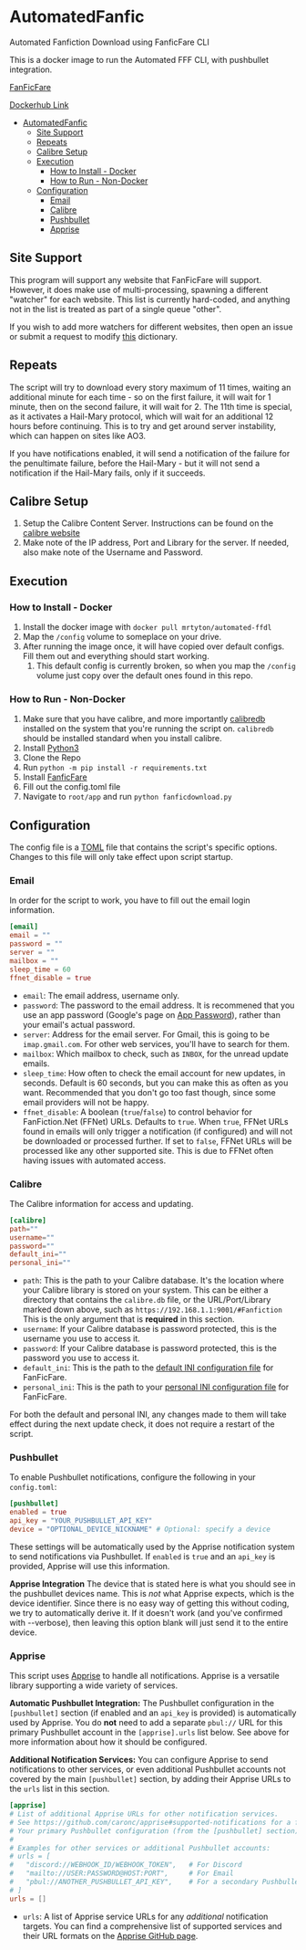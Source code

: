 # AutomatedFanfic
Automated Fanfiction Download using FanficFare CLI

This is a docker image to run the Automated FFF CLI, with pushbullet integration.

[FanFicFare](https://github.com/JimmXinu/FanFicFare)

[Dockerhub Link](https://hub.docker.com/r/mrtyton/automated-ffdl)

- [AutomatedFanfic](#automatedfanfic)
  - [Site Support](#site-support)
  - [Repeats](#repeats)
  - [Calibre Setup](#calibre-setup)
  - [Execution](#execution)
    - [How to Install - Docker](#how-to-install---docker)
    - [How to Run - Non-Docker](#how-to-run---non-docker)
  - [Configuration](#configuration)
    - [Email](#email)
    - [Calibre](#calibre)
    - [Pushbullet](#pushbullet)
    - [Apprise](#apprise)

## Site Support

This program will support any website that FanFicFare will support. However, it does make use of multi-processing, spawning a different "watcher" for each website. This list is currently hard-coded, and anything not in the list is treated as part of a single queue "other".

If you wish to add more watchers for different websites, then open an issue or submit a request to modify [this](https://github.com/MrTyton/AutomatedFanfic/blob/master/root/app/regex_parsing.py#L7) dictionary.

## Repeats

The script will try to download every story maximum of 11 times, waiting an additional minute for each time - so on the first failure, it will wait for 1 minute, then on the second failure, it will wait for 2. The 11th time is special, as it activates a Hail-Mary protocol, which will wait for an additional 12 hours before continuing. This is to try and get around server instability, which can happen on sites like AO3.

If you have notifications enabled, it will send a notification of the failure for the penultimate failure, before the Hail-Mary - but it will not send a notification if the Hail-Mary fails, only if it succeeds.

## Calibre Setup

1. Setup the Calibre Content Server. Instructions can be found on the [calibre website](https://manual.calibre-ebook.com/server.html)
2. Make note of the IP address, Port and Library for the server. If needed, also make note of the Username and Password.

## Execution

### How to Install - Docker

1. Install the docker image with `docker pull mrtyton/automated-ffdl`
2. Map the `/config` volume to someplace on your drive.
3. After running the image once, it will have copied over default configs. Fill them out and everything should start working.
   1. This default config is currently broken, so when you map the `/config` volume just copy over the default ones found in this repo.

### How to Run - Non-Docker

1. Make sure that you have calibre, and more importantly [calibredb](https://manual.calibre-ebook.com/generated/en/calibredb.html) installed on the system that you're running the script on. `calibredb` should be installed standard when you install calibre.
2. Install [Python3](https://www.python.org/downloads/)
3. Clone the Repo
4. Run `python -m pip install -r requirements.txt`
5. Install [FanficFare](https://github.com/JimmXinu/FanFicFare/wiki#command-line-interface-cli-version)
6. Fill out the config.toml file
7. Navigate to `root/app` and run `python fanficdownload.py`

## Configuration

The config file is a [TOML](https://toml.io/en/) file that contains the script's specific options. Changes to this file will only take effect upon script startup.


### Email

In order for the script to work, you have to fill out the email login information.

```toml
[email]
email = ""
password = ""
server = ""
mailbox = ""
sleep_time = 60
ffnet_disable = true
```


- `email`: The email address, username only.
- `password`: The password to the email address. It is recommened that you use an app password (Google's page on [App Password](https://support.google.com/accounts/answer/185833?hl=en)), rather than your email's actual password.
- `server`: Address for the email server. For Gmail, this is going to be `imap.gmail.com`. For other web services, you'll have to search for them.
- `mailbox`: Which mailbox to check, such as `INBOX`, for the unread update emails.
- `sleep_time`: How often to check the email account for new updates, in seconds. Default is 60 seconds, but you can make this as often as you want. Recommended that you don't go too fast though, since some email providers will not be happy.
- `ffnet_disable`: A boolean (`true`/`false`) to control behavior for FanFiction.Net (FFNet) URLs. Defaults to `true`. When `true`, FFNet URLs found in emails will only trigger a notification (if configured) and will not be downloaded or processed further. If set to `false`, FFNet URLs will be processed like any other supported site. This is due to FFNet often having issues with automated access.

### Calibre

The Calibre information for access and updating.

```toml
[calibre]
path=""
username=""
password=""
default_ini=""
personal_ini=""
```

- `path`: This is the path to your Calibre database. It's the location where your Calibre library is stored on your system. This can be either a directory that contains the `calibre.db` file, or the URL/Port/Library marked down above, such as `https://192.168.1.1:9001/#Fanfiction` This is the only argument that is **required** in this section.
- `username`: If your Calibre database is password protected, this is the username you use to access it.
- `password`: If your Calibre database is password protected, this is the password you use to access it.
- `default_ini`: This is the path to the [default INI configuration file](https://github.com/JimmXinu/FanFicFare/blob/main/fanficfare/defaults.ini) for FanFicFare.
- `personal_ini`: This is the path to your [personal INI configuration file](https://github.com/JimmXinu/FanFicFare/wiki/INI-File) for FanFicFare.

For both the default and personal INI, any changes made to them will take effect during the next update check, it does not require a restart of the script.

### Pushbullet

To enable Pushbullet notifications, configure the following in your `config.toml`:

```toml
[pushbullet]
enabled = true
api_key = "YOUR_PUSHBULLET_API_KEY"
device = "OPTIONAL_DEVICE_NICKNAME" # Optional: specify a device
```

These settings will be automatically used by the Apprise notification system to send notifications via Pushbullet. If `enabled` is `true` and an `api_key` is provided, Apprise will use this information.

**Apprise Integration**
The device that is stated here is what you should see in the pushbullet devices name. This is _not_ what Apprise expects, which is the device identifier. Since there is no easy way of getting this without coding, we try to automatically derive it. If it doesn't work (and you've confirmed with --verbose), then leaving this option blank will just send it to the entire device.

### Apprise

This script uses [Apprise](https://github.com/caronc/apprise) to handle all notifications. Apprise is a versatile library supporting a wide variety of services.

**Automatic Pushbullet Integration:**
The Pushbullet configuration in the `[pushbullet]` section (if enabled and an `api_key` is provided) is automatically used by Apprise. You do **not** need to add a separate `pbul://` URL for this primary Pushbullet account in the `[apprise].urls` list below. See above for more information about how it should be configured.

**Additional Notification Services:**
You can configure Apprise to send notifications to other services, or even additional Pushbullet accounts not covered by the main `[pushbullet]` section, by adding their Apprise URLs to the `urls` list in this section.

```toml
[apprise]
# List of additional Apprise URLs for other notification services.
# See https://github.com/caronc/apprise#supported-notifications for a full list.
# Your primary Pushbullet configuration (from the [pushbullet] section) is automatically included if enabled there.
#
# Examples for other services or additional Pushbullet accounts:
# urls = [
#   "discord://WEBHOOK_ID/WEBHOOK_TOKEN",   # For Discord
#   "mailto://USER:PASSWORD@HOST:PORT",     # For Email
#   "pbul://ANOTHER_PUSHBULLET_API_KEY",    # For a secondary Pushbullet account
# ]
urls = []
```

- `urls`: A list of Apprise service URLs for any *additional* notification targets. You can find a comprehensive list of supported services and their URL formats on the [Apprise GitHub page](https://github.com/caronc/apprise#supported-notifications).
